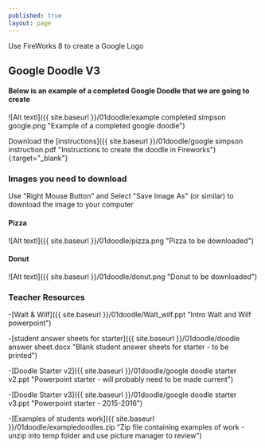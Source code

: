 ```yaml
---
published: true
layout: page
---
```

Use FireWorks 8 to create a Google Logo


## **Google Doodle V3**

#### Below is an example of a completed Google Doodle that we are going to create

![Alt textl]({{ site.baseurl }}/01doodle/example completed simpson google.png "Example of a completed google doodle")

Download the [instructions]({{ site.baseurl }}/01doodle/google simpson instruction.pdf "Instructions to create the doodle in Fireworks"){:target="_blank"}

### **Images you need to download**
Use "Right Mouse Button" and Select "Save Image As" (or similar) to download the image to your computer

#### Pizza

![Alt textl]({{ site.baseurl }}/01doodle/pizza.png "Pizza to be downloaded") 
 
#### Donut

![Alt textl]({{ site.baseurl }}/01doodle/donut.png "Donut to be downloaded")


### Teacher Resources

-[Walt & Wilf]({{ site.baseurl }}/01doodle/Walt_wilf.ppt  "Intro Walt and Wilf powerpoint")

-[student answer sheets for starter]({{ site.baseurl }}/01doodle/doodle answer sheet.docx  "Blank student answer sheets for starter - to be printed")

-[Doodle Starter v2]({{ site.baseurl }}/01doodle/google doodle starter v2.ppt  "Powerpoint starter - will probably need to be made current")

-[Doodle Starter v3]({{ site.baseurl }}/01doodle/google doodle starter v3.ppt  "Powerpoint starter - 2015-2016")

-[Examples of students work]({{ site.baseurl }}/01doodle/exampledoodles.zip  "Zip file containing examples of work - unzip into temp folder and use picture manager to review")
 



